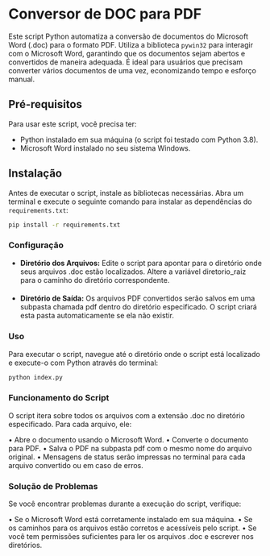 # Conversor de DOC para PDF

Este script Python automatiza a conversão de documentos do Microsoft Word (.doc) para o formato PDF. Utiliza a biblioteca `pywin32` para interagir com o Microsoft Word, garantindo que os documentos sejam abertos e convertidos de maneira adequada. É ideal para usuários que precisam converter vários documentos de uma vez, economizando tempo e esforço manual.

## Pré-requisitos

Para usar este script, você precisa ter:

- Python instalado em sua máquina (o script foi testado com Python 3.8).
- Microsoft Word instalado no seu sistema Windows.

## Instalação

Antes de executar o script, instale as bibliotecas necessárias. Abra um terminal e execute o seguinte comando para instalar as dependências do `requirements.txt`:

```bash
pip install -r requirements.txt
```
### Configuração

- **Diretório dos Arquivos:** Edite o script para apontar para o diretório onde seus arquivos .doc estão localizados. Altere a variável diretorio_raiz para o caminho do diretório correspondente.
####
- **Diretório de Saída:** Os arquivos PDF convertidos serão salvos em uma subpasta chamada pdf dentro do diretório especificado. O script criará esta pasta automaticamente se ela não existir.

### Uso
Para executar o script, navegue até o diretório onde o script está localizado e execute-o com Python através do terminal:

```bash
python index.py
```


### Funcionamento do Script
O script itera sobre todos os arquivos com a extensão .doc no diretório especificado. Para cada arquivo, ele:

• Abre o documento usando o Microsoft Word.
• Converte o documento para PDF.
• Salva o PDF na subpasta pdf com o mesmo nome do arquivo original.
• Mensagens de status serão impressas no terminal para cada arquivo convertido ou em caso de erros.

### Solução de Problemas
Se você encontrar problemas durante a execução do script, verifique:

• Se o Microsoft Word está corretamente instalado em sua máquina.
• Se os caminhos para os arquivos estão corretos e acessíveis pelo script.
• Se você tem permissões suficientes para ler os arquivos .doc e escrever nos diretórios.